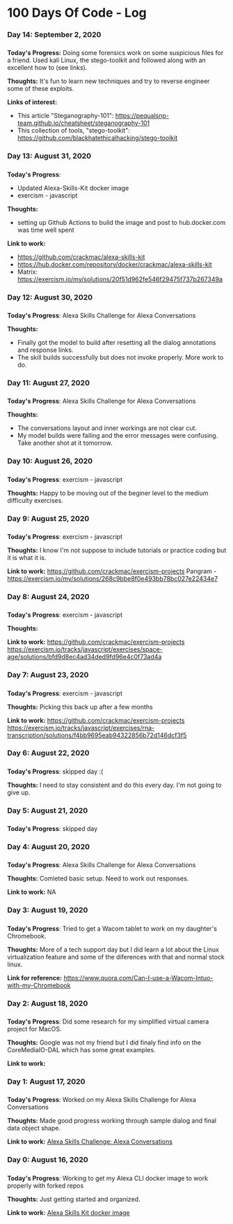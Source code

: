 # 100 Days Of Code - Log

### Day 14: September 2, 2020
#####

**Today's Progress:** Doing some forensics work on some suspicious files for a friend. Used kali Linux, the stego-toolkit and followed along with an excellent how to (see links). 

**Thoughts:** It's fun to learn new techniques and try to reverse engineer some of these exploits. 

**Links of interest:**

- This article "Steganography-101": https://pequalsnp-team.github.io/cheatsheet/steganography-101
- This collection of tools, "stego-toolkit": https://github.com/blackhatethicalhacking/stego-toolkit

### Day 13: August 31, 2020
##### 

**Today's Progress**:

- Updated Alexa-Skills-Kit docker image
- exercism - javascript

**Thoughts:** 

- setting up Github Actions to build the image and post to hub.docker.com was time well spent

**Link to work:**

- https://github.com/crackmac/alexa-skills-kit
- https://hub.docker.com/repository/docker/crackmac/alexa-skills-kit
- Matrix: https://exercism.io/my/solutions/20f51d962fe546f29475f737b267349a

### Day 12: August 30, 2020
##### 

**Today's Progress**: Alexa Skills Challenge for Alexa Conversations

**Thoughts:** 

- Finally got the model to build after resetting all the dialog annotations and response links.
- The skill builds successfully but does not invoke properly. More work to do.

### Day 11: August 27, 2020
##### 

**Today's Progress**: Alexa Skills Challenge for Alexa Conversations

**Thoughts:** 

- The conversations layout and inner workings are not clear cut. 
- My model builds were failing and the error messages were confusing. Take another shot at it tomorrow.

### Day 10: August 26, 2020
##### 

**Today's Progress**: exercism - javascript

**Thoughts:** Happy to be moving out of the beginer level to the medium difficulty exercises.

### Day 9: August 25, 2020
##### 

**Today's Progress**: exercism - javascript

**Thoughts:** I know I'm not suppose to include tutorials or practice coding but it is what it is.

**Link to work:** 
https://github.com/crackmac/exercism-projects
Pangram - https://exercism.io/my/solutions/268c9bbe8f0e493bb78bc027e22434e7

### Day 8: August 24, 2020
##### 

**Today's Progress**: exercism - javascript

**Thoughts:** 

**Link to work:** 
https://github.com/crackmac/exercism-projects
https://exercism.io/tracks/javascript/exercises/space-age/solutions/bfd9d8ec4ad34ded9fd96e4c0f73ad4a

### Day 7: August 23, 2020
##### 

**Today's Progress**: exercism - javascript

**Thoughts:** Picking this back up after a few months

**Link to work:** 
https://github.com/crackmac/exercism-projects
https://exercism.io/tracks/javascript/exercises/rna-transcription/solutions/f4bb9695eab94322856b72d146dcf3f5

### Day 6: August 22, 2020
##### 

**Today's Progress**: skipped day :(

**Thoughts:** I need to stay consistent and do this every day. I'm not going to give up.

### Day 5: August 21, 2020
##### 

**Today's Progress**: skipped day

### Day 4: August 20, 2020
##### 

**Today's Progress**: Alexa Skills Challenge for Alexa Conversations

**Thoughts:** Comleted basic setup. Need to work out responses.

**Link to work:** NA

### Day 3: August 19, 2020
##### 

**Today's Progress**: Tried to get a Wacom tablet to work on my daughter's Chromebook. 

**Thoughts:** More of a tech support day but I did learn a lot about the Linux virtualization feature and some of the diferences with that and normal stock linux.

**Link for reference:** 
https://www.quora.com/Can-I-use-a-Wacom-Intuo-with-my-Chromebook

### Day 2: August 18, 2020
##### 

**Today's Progress**: Did some research for my simplified virtual camera project for MacOS.

**Thoughts:** Google was not my friend but I did finaly find info on the CoreMediaIO-DAL which has some great examples.

**Link to work:** 

### Day 1: August 17, 2020
##### 

**Today's Progress**: Worked on my Alexa Skills Challenge for Alexa Conversations 

**Thoughts:** Made good progress working through sample dialog and final data object shape.

**Link to work:** [Alexa Skills Challenge: Alexa Conversations](https://alexaconversations.devpost.com/)

### Day 0: August 16, 2020
##### 

**Today's Progress**: Working to get my Alexa CLI docker image to work properly with forked repos

**Thoughts:** Just getting started and organized.

**Link to work:** [Alexa Skills Kit docker image](https://github.com/crackmac/alexa-skills-kit)
